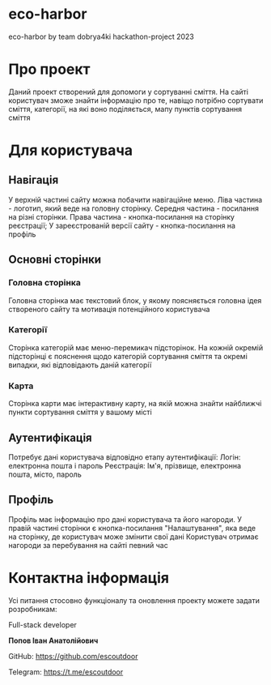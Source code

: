 # eco-harbor
eco-harbor by team dobrya4ki hackathon-project 2023

# Про проект 
Даний проект створений для допомоги у сортуванні сміття. На сайті користувач зможе знайти інформацію про те, навіщо потрібно сортувати сміття, категорії, на які воно поділяється, мапу пунктів сортування сміття

# Для користувача

## Навігація

У верхній частині сайту можна побачити навігаційне меню. Ліва частина - логотип, який веде на головну сторінку. Середня частина - посилання на різні сторінки. Права частина - кнопка-посилання на сторінку реєстрації; У зареєстрованій версії сайту - кнопка-посилання на профіль

## Основні сторінки

### Головна сторінка

Головна сторінка має текстовий блок, у якому поясняється головна ідея створеного сайту та мотивація потенційного користувача

### Категорії

Сторінка категорій має меню-перемикач підсторінок. На кожній окремій підсторінці є пояснення щодо категорій сортування сміття та окремі випадки, які відповідають даній категорії

### Карта

Сторінка карти має інтерактивну карту, на якій можна знайти найближчі пункти сортування сміття у вашому місті


## Аутентифікація

Потребує дані користувача відповідно етапу аутентифікації:
Логін: електронна пошта і пароль
Реєстрація: Ім'я, прізвище, електронна пошта, місто, пароль


## Профіль

Профіль має інформацію про дані користувача та його нагороди. У правій частині сторінки є кнопка-посилання "Налаштування", яка веде на сторінку, де користувач може змінити свої дані 
Користувач отримає нагороди за перебування на сайті певний час


# Контактна інформація

Усі питання стосовно функціоналу та оновлення проекту можете задати розробникам:

Full-stack developer

**Попов Іван Анатолійович**

GitHub: https://github.com/escoutdoor

Telegram: https://t.me/escoutdoor

